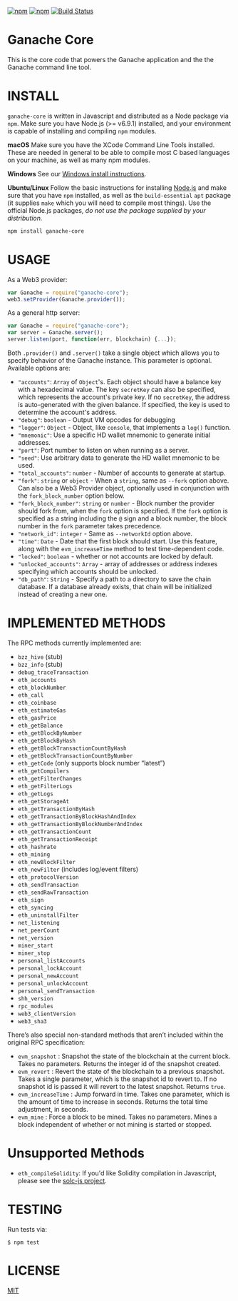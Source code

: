[![npm](https://img.shields.io/npm/v/ganache-core.svg)]()
[![npm](https://img.shields.io/npm/dm/ganache-core.svg)]()
[![Build Status](https://travis-ci.org/trufflesuite/ganache-core.svg?branch=develop)](https://travis-ci.org/trufflesuite/ganache-core)
# Ganache Core

This is the core code that powers the Ganache application and the the Ganache command line tool.

# INSTALL

`ganache-core` is written in Javascript and distributed as a Node package via `npm`. Make sure you have Node.js (>= v6.9.1) installed, and your environment is capable of installing and compiling `npm` modules.

**macOS** Make sure you have the XCode Command Line Tools installed. These are needed in general to be able to compile most C based languages on your machine, as well as many npm modules.

**Windows** See our [Windows install instructions](https://github.com/ethereumjs/testrpc/wiki/Installing-TestRPC-on-Windows).

**Ubuntu/Linux** Follow the basic instructions for installing [Node.js](https://nodejs.org/en/download/package-manager/#debian-and-ubuntu-based-linux-distributions) and make sure that you have `npm` installed, as well as the `build-essential` `apt` package (it supplies `make` which you will need to compile most things). Use the official Node.js packages, *do not use the package supplied by your distribution.*


```Bash
npm install ganache-core
```

# USAGE

As a Web3 provider:

```javascript
var Ganache = require("ganache-core");
web3.setProvider(Ganache.provider());
```

As a general http server:

```javascript
var Ganache = require("ganache-core");
var server = Ganache.server();
server.listen(port, function(err, blockchain) {...});
```

Both `.provider()` and `.server()` take a single object which allows you to specify behavior of the Ganache instance. This parameter is optional. Available options are:

* `"accounts"`: `Array` of `Object`'s. Each object should have a balance key with a hexadecimal value. The key `secretKey` can also be specified, which represents the account's private key. If no `secretKey`, the address is auto-generated with the given balance. If specified, the key is used to determine the account's address.
* `"debug"`: `boolean` - Output VM opcodes for debugging
* `"logger"`: `Object` - Object, like `console`, that implements a `log()` function.
* `"mnemonic"`: Use a specific HD wallet mnemonic to generate initial addresses.
* `"port"`: Port number to listen on when running as a server.
* `"seed"`: Use arbitrary data to generate the HD wallet mnemonic to be used.
* `"total_accounts"`: `number` - Number of accounts to generate at startup.
* `"fork"`: `string` or `object` - When a `string`, same as `--fork` option above. Can also be a Web3 Provider object, optionally used in conjunction with the `fork_block_number` option below.
* `"fork_block_number"`: `string` or `number` - Block number the provider should fork from, when the `fork` option is specified. If the `fork` option is specified as a string including the `@` sign and a block number, the block number in the `fork` parameter takes precedence.  
* `"network_id"`: `integer` - Same as `--networkId` option above.
* `"time"`: `Date` - Date that the first block should start. Use this feature, along with the `evm_increaseTime` method to test time-dependent code.
* `"locked"`: `boolean` - whether or not accounts are locked by default.
* `"unlocked_accounts"`: `Array` - array of addresses or address indexes specifying which accounts should be unlocked.
* `"db_path"`: `String` - Specify a path to a directory to save the chain database. If a database already exists, that chain will be initialized instead of creating a new one.

# IMPLEMENTED METHODS

The RPC methods currently implemented are:

* `bzz_hive` (stub)
* `bzz_info` (stub)
* `debug_traceTransaction`
* `eth_accounts`
* `eth_blockNumber`
* `eth_call`
* `eth_coinbase`
* `eth_estimateGas`
* `eth_gasPrice`
* `eth_getBalance`
* `eth_getBlockByNumber`
* `eth_getBlockByHash`
* `eth_getBlockTransactionCountByHash`
* `eth_getBlockTransactionCountByNumber`
* `eth_getCode` (only supports block number “latest”)
* `eth_getCompilers`
* `eth_getFilterChanges`
* `eth_getFilterLogs`
* `eth_getLogs`
* `eth_getStorageAt`
* `eth_getTransactionByHash`
* `eth_getTransactionByBlockHashAndIndex`
* `eth_getTransactionByBlockNumberAndIndex`
* `eth_getTransactionCount`
* `eth_getTransactionReceipt`
* `eth_hashrate`
* `eth_mining`
* `eth_newBlockFilter`
* `eth_newFilter` (includes log/event filters)
* `eth_protocolVersion`
* `eth_sendTransaction`
* `eth_sendRawTransaction`
* `eth_sign`
* `eth_syncing`
* `eth_uninstallFilter`
* `net_listening`
* `net_peerCount`
* `net_version`
* `miner_start`
* `miner_stop`
* `personal_listAccounts`
* `personal_lockAccount`
* `personal_newAccount`
* `personal_unlockAccount`
* `personal_sendTransaction`
* `shh_version`
* `rpc_modules`
* `web3_clientVersion`
* `web3_sha3`

There’s also special non-standard methods that aren’t included within the original RPC specification:

* `evm_snapshot` : Snapshot the state of the blockchain at the current block. Takes no parameters. Returns the integer id of the snapshot created.
* `evm_revert` : Revert the state of the blockchain to a previous snapshot. Takes a single parameter, which is the snapshot id to revert to. If no snapshot id is passed it will revert to the latest snapshot. Returns `true`.
* `evm_increaseTime` : Jump forward in time. Takes one parameter, which is the amount of time to increase in seconds. Returns the total time adjustment, in seconds.
* `evm_mine` : Force a block to be mined. Takes no parameters. Mines a block independent of whether or not mining is started or stopped.

# Unsupported Methods

* `eth_compileSolidity`: If you'd like Solidity compilation in Javascript, please see the [solc-js project](https://github.com/ethereum/solc-js).


# TESTING

Run tests via:

```
$ npm test
```

# LICENSE
[MIT](https://tldrlegal.com/license/mit-license)
